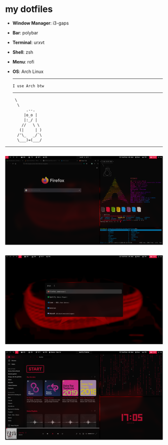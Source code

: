 # my dotfiles

- **Window Manager**: i3-gaps
- **Bar**: polybar
- **Terminal**: urxvt
- **Shell**: zsh
- **Menu**: rofi
- **OS**: Arch Linux

     ________________ 
      I use Arch btw 
     ---------------- 
       \
        \
            .--.
           |o_o |
           |:_/ |
          //   \ \
         (|     | )
        /'\_   _/`\
        \___)=(___/


---
![Screenshot](https://github.com/089kili/dotfiles/blob/master/themes/screenshots/Screenshot1.png)
---
![Screenshot](https://github.com/089kili/dotfiles/blob/master/themes/screenshots/Screenshot2.png)
---
![Screenshot](https://github.com/089kili/dotfiles/blob/master/themes/screenshots/Screenshot3.png)
